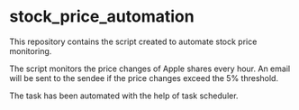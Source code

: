 # stock_price_automation
This repository contains the script created to automate stock price monitoring.

The script monitors the price changes of Apple shares every hour. An email will be sent to the sendee if the price changes exceed the 5% threshold.

The task has been automated with the help of task scheduler.
